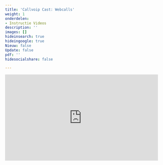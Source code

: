 ```yaml
---
title: 'Callvoip Cast: Webcalls'
weight: 1
onderdelen:
- Instructie Videos
description: ''
images: []
hideinsearch: true
hideingoogle: true
Nieuw: false
Update: false
pdf: ''
hidesocialshare: false

---
```

<div style="position: relative; padding-bottom: 56.25%; height: 0; overflow: hidden;">
<iframe src="https://www.youtube.com/embed/PyH71iA1e9s" style="position: absolute; top: 0; left: 0; width: 100%; height: 100%; border:0;" allowfullscreen title="YouTube Video"></iframe></div>
